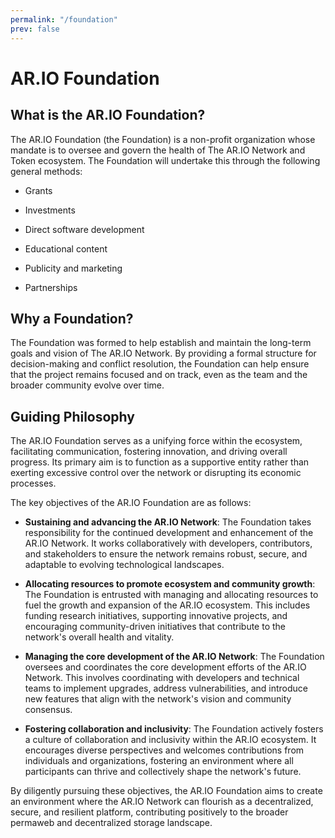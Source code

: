 ```yaml
---
permalink: "/foundation"
prev: false
---
```


# AR.IO Foundation

## What is the AR.IO Foundation?

The AR.IO Foundation (the Foundation) is a non-profit organization whose mandate is to oversee and govern the health of The AR.IO Network and Token ecosystem. The Foundation will undertake this through the following general methods:

- Grants

- Investments

- Direct software development

- Educational content

- Publicity and marketing

- Partnerships

## Why a Foundation?

The Foundation was formed to help establish and maintain the long-term goals and vision of The AR.IO Network. By providing a formal structure for decision-making and conflict resolution, the Foundation can help ensure that the project remains focused and on track, even as the team and the broader community evolve over time. 

## Guiding Philosophy

The AR.IO Foundation serves as a unifying force within the ecosystem, facilitating communication, fostering innovation, and driving overall progress. Its primary aim is to function as a supportive entity rather than exerting excessive control over the network or disrupting its economic processes. 

 

The key objectives of the AR.IO Foundation are as follows: 

- **Sustaining and advancing the AR.IO Network**: The Foundation takes responsibility for the continued development and enhancement of the AR.IO Network. It works collaboratively with developers, contributors, and stakeholders to ensure the network remains robust, secure, and adaptable to evolving technological landscapes.

- **Allocating resources to promote ecosystem and community growth**: The Foundation is entrusted with managing and allocating resources to fuel the growth and expansion of the AR.IO ecosystem. This includes funding research initiatives, supporting innovative projects, and encouraging community-driven initiatives that contribute to the network's overall health and vitality.

- **Managing the core development of the AR.IO Network**: The Foundation oversees and coordinates the core development efforts of the AR.IO Network. This involves coordinating with developers and technical teams to implement upgrades, address vulnerabilities, and introduce new features that align with the network's vision and community consensus.

- **Fostering collaboration and inclusivity**: The Foundation actively fosters a culture of collaboration and inclusivity within the AR.IO ecosystem. It encourages diverse perspectives and welcomes contributions from individuals and organizations, fostering an environment where all participants can thrive and collectively shape the network's future.

By diligently pursuing these objectives, the AR.IO Foundation aims to create an environment where the AR.IO Network can flourish as a decentralized, secure, and resilient platform, contributing positively to the broader permaweb and decentralized storage landscape. 
